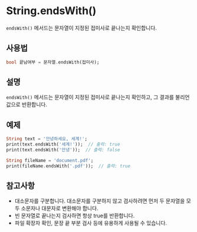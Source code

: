 # String.endsWith()

`endsWith()` 메서드는 문자열이 지정된 접미사로 끝나는지 확인합니다.

## 사용법

```dart
bool 끝남여부 = 문자열.endsWith(접미사);
```

## 설명

`endsWith()` 메서드는 문자열이 지정된 접미사로 끝나는지 확인하고, 그 결과를 불리언 값으로 반환합니다.

## 예제

```dart
String text = '안녕하세요, 세계!';
print(text.endsWith('세계!'));  // 출력: true
print(text.endsWith('안녕'));  // 출력: false

String fileName = 'document.pdf';
print(fileName.endsWith('.pdf'));  // 출력: true
```

## 참고사항

- 대소문자를 구분합니다. 대소문자를 구분하지 않고 검사하려면 먼저 두 문자열을 모두 소문자나 대문자로 변환해야 합니다.
- 빈 문자열로 끝나는지 검사하면 항상 true를 반환합니다.
- 파일 확장자 확인, 문장 끝 부분 검사 등에 유용하게 사용될 수 있습니다.
